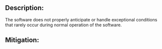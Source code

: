 ## Description:

The software does not properly anticipate or handle exceptional conditions that rarely occur during normal operation of the software.



## Mitigation:
